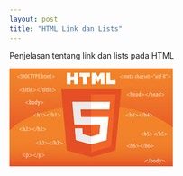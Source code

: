 ```yaml
---
layout: post
title: "HTML Link dan Lists"
---
```


Penjelasan tentang link dan lists pada HTML

![HTML Link dan Lists](/assets/images/images.jpg)
